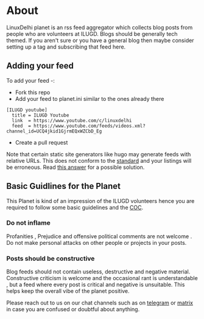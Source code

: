 # About

LinuxDelhi planet is an rss feed aggregator which collects blog posts from people who are volunteers at ILUGD.
Blogs should be generally tech themed. If you aren't sure or you have a general blog then maybe consider setting up a tag and subscribing that feed here.

## Adding your feed 
To add your feed -:
* Fork this repo 
* Add your feed to planet.ini similar to the ones already there
```
[ILUGD youtube]
  title = ILUGD Youtube
  link  = https://www.youtube.com/c/linuxdelhi
  feed  = https://www.youtube.com/feeds/videos.xml?channel_id=UCQ4jkid1GjrmEQxWZCbD_Eg
```
* Create a pull request 

Note that certain static site generators like hugo may generate feeds with relative URLs. This does not conform to the [standard](https://validator.w3.org/feed/docs/error/InvalidFullLink.html) and your listings will be erroneous. Read [this answer](https://stackoverflow.com/a/48457055/2251364) for a possible solution.

## Basic Guidlines for the Planet
This Planet is kind of an impression of the ILUGD volunteers hence you are required to follow some basic guidelines and the [COC](https://github.com/ILUGD/Code-of-Conduct).

### Do not inflame 
Profanities , Prejudice and offensive political comments are not welcome . Do not make personal attacks on other people or projects in your posts.

### Posts should be constructive
Blog feeds should not contain useless, destructive and negative material. Constructive criticism is welcome and the occasional rant is understandable , but a feed where every post is critical and negative is unsuitable. This helps keep the overall vibe of the planet positive. 

Please reach out to us on our chat channels such as on [telegram](https://t.me/joinchat/AmwdvEAc48xN_P0xRaR_7Q) or [matrix](https://riot.im/app/#/room/#ilugd:matrix.org) in case you are confused or doubtful about anything.
